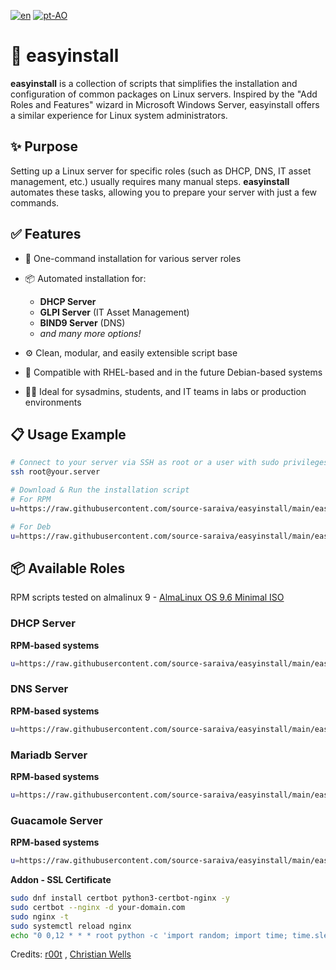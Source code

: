 
[![en](https://img.shields.io/badge/lang-en-red.svg)](https://github.com/source-saraiva/easyinstall/blob/main/README.md)
[![pt-AO](https://img.shields.io/badge/lang-pt--ao-green.svg)](https://github.com/source-saraiva/easyinstall/blob/main/README.pt-AO.md)


# 🧰 easyinstall

**easyinstall** is a collection of scripts that simplifies the installation and configuration of common packages on Linux servers. Inspired by the "Add Roles and Features" wizard in Microsoft Windows Server, easyinstall offers a similar experience for Linux system administrators.

## ✨ Purpose

Setting up a Linux server for specific roles (such as DHCP, DNS, IT asset management, etc.) usually requires many manual steps. **easyinstall** automates these tasks, allowing you to prepare your server with just a few commands.

## ✅ Features

* 🚀 One-command installation for various server roles
* 📦 Automated installation for:

  * **DHCP Server**
  * **GLPI Server** (IT Asset Management)
  * **BIND9 Server** (DNS)
  * *and many more options!*
* ⚙️ Clean, modular, and easily extensible script base
* 🧪 Compatible with RHEL-based and in the future Debian-based systems
* 🧑‍💻 Ideal for sysadmins, students, and IT teams in labs or production environments

## 📋 Usage Example

```bash
# Connect to your server via SSH as root or a user with sudo privileges 
ssh root@your.server

# Download & Run the installation script
# For RPM
u=https://raw.githubusercontent.com/source-saraiva/easyinstall/main/easyinstall-rpm-glpi.sh; (curl -ksS "$u" -o ei.sh || wget -q "$u" -O ei.sh) && sudo bash ei.sh

# For Deb
u=https://raw.githubusercontent.com/source-saraiva/easyinstall/main/easyinstall-deb-glpi.sh; (curl -ksS "$u" -o ei.sh || wget -q "$u" -O ei.sh) && sudo bash ei.sh
```
## 📦 Available Roles

RPM scripts tested on almalinux 9 - [AlmaLinux OS 9.6 Minimal ISO](https://almalinux.org/get-almalinux/) 

### DHCP Server
**RPM-based systems**
```bash
u=https://raw.githubusercontent.com/source-saraiva/easyinstall/main/easyinstall-rpm-dhcp.sh; (curl -ksS "$u" -o ei.sh || wget -q "$u" -O ei.sh) && sudo bash ei.sh
```

### DNS Server
**RPM-based systems**
```bash
u=https://raw.githubusercontent.com/source-saraiva/easyinstall/main/easyinstall-rpm-dns.sh; (curl -ksS "$u" -o ei.sh || wget -q "$u" -O ei.sh) && sudo bash ei.sh
```

### Mariadb Server
**RPM-based systems**
```bash
u=https://raw.githubusercontent.com/source-saraiva/easyinstall/main/easyinstall-rpm-mariadb.sh; (curl -ksS "$u" -o ei.sh || wget -q "$u" -O ei.sh) && sudo bash ei.sh
```

### Guacamole Server
**RPM-based systems**
```bash
u=https://raw.githubusercontent.com/source-saraiva/easyinstall/main/easyinstall-rpm-guacamole.sh; (curl -ksS "$u" -o ei.sh || wget -q "$u" -O ei.sh) && sudo bash ei.sh
```
**Addon - SSL Certificate**
```bash
sudo dnf install certbot python3-certbot-nginx -y
sudo certbot --nginx -d your-domain.com
sudo nginx -t
sudo systemctl reload nginx
echo "0 0,12 * * * root python -c 'import random; import time; time.sleep(random.random() * 3600)' && certbot renew -q" | sudo tee -a /etc/crontab > /dev/null
```
Credits:
[r00t](https://idroot.us/install-apache-guacamole-almalinux-9) , [Christian Wells](https://shape.host/resources/how-to-set-up-a-remote-desktop-gateway-with-apache-guacamole-on-almalinux-9)
